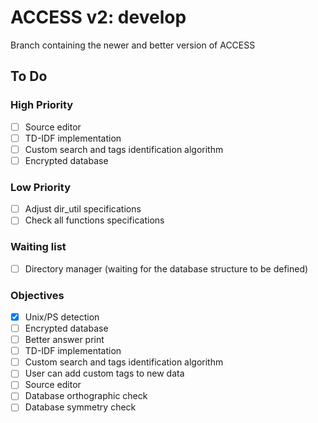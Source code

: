 # ACCESS v2: develop

Branch containing the newer and better version of ACCESS

## To Do

### High Priority
- [ ] Source editor
- [ ] TD-IDF implementation
- [ ] Custom search and tags identification algorithm
- [ ] Encrypted database

### Low Priority
- [ ] Adjust dir_util specifications
- [ ] Check all functions specifications

### Waiting list
- [ ] Directory manager (waiting for the database structure to be defined)

### Objectives
- [X] Unix/PS detection
- [ ] Encrypted database
- [ ] Better answer print
- [ ] TD-IDF implementation
- [ ] Custom search and tags identification algorithm
- [ ] User can add custom tags to new data
- [ ] Source editor
- [ ] Database orthographic check
- [ ] Database symmetry check

